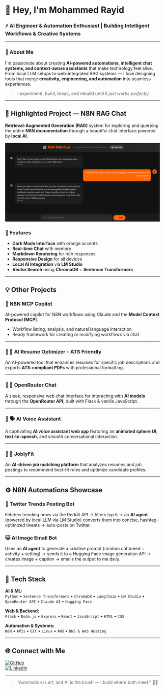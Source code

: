 # 👋 Hey, I'm Mohammed Rayid  
### ⚡ AI Engineer & Automation Enthusiast | Building Intelligent Workflows & Creative Systems

---

### 🧠 About Me  
I'm passionate about creating **AI-powered automations, intelligent chat systems, and context-aware assistants** that make technology feel alive.  
From local LLM setups to web-integrated RAG systems — I love designing tools that merge **creativity, engineering, and automation** into seamless experiences.

> I experiment, build, break, and rebuild until it *just works perfectly.*

---

## 🚀 Highlighted Project — N8N RAG Chat  

**Retrieval-Augmented Generation (RAG)** system for exploring and querying the entire **N8N documentation** through a beautiful chat interface powered by **local AI**.

![Chat Interface](/n8nRagChat.png)

### 🌟 Features
- **Dark Mode Interface** with orange accents  
- **Real-time Chat** with memory  
- **Markdown Rendering** for rich responses  
- **Responsive Design** for all devices  
- **Local AI Integration** via **LM Studio**  
- **Vector Search** using **ChromaDB** + **Sentence Transformers**

---

## 💡 Other Projects

### 🔹 N8N MCP Copilot  
AI-powered copilot for N8N workflows using Claude and the **Model Context Protocol (MCP)**.  
- Workflow listing, analysis, and natural language interaction  
- Ready framework for creating or modifying workflows via chat

---

### 🔹 🤖 AI Resume Optimizer – ATS Friendly  
An AI-powered tool that enhances resumes for specific job descriptions and exports **ATS-compliant PDFs** with professional formatting.

---

### 🔹 💬 OpenRouter Chat  
A sleek, responsive web chat interface for interacting with **AI models** through the **OpenRouter API**, built with Flask & vanilla JavaScript.

---

### 🔹 🗣️ AI Voice Assistant  
A captivating **AI voice assistant web app** featuring an **animated sphere UI**, **text-to-speech**, and smooth conversational interaction.

---

### 🔹 💼 JoblyFit  
An **AI-driven job matching platform** that analyzes resumes and job postings to recommend best-fit roles and optimize candidate profiles.

---

## ⚙️ N8N Automations Showcase

### 🧵 Twitter Trends Posting Bot  
Fetches trending news via the Reddit API → filters top 5 → an **AI agent** (powered by local LLM via LM Studio) converts them into concise, hashtag-optimized tweets → auto-posts on Twitter.  

### 🐱 AI Image Email Bot  
Uses an **AI agent** to generate a creative prompt (random cat breed + activity + setting) → sends it to a Hugging Face image generation API → creates image + caption → emails the output to me daily.

---

## 🧰 Tech Stack

**AI & ML:**  
`Python` • `Sentence Transformers` • `ChromaDB` • `LangChain` • `LM Studio` • `OpenRouter API` • `Claude AI` • `Hugging Face`

**Web & Backend:**  
`Flask` • `Node.js` • `Express` • `React` • `JavaScript` • `HTML` • `CSS`

**Automation & Systems:**  
`N8N` • `APIs` • `Git` • `Linux` • `AWS` • `DNS & Web Hosting`

---

## 🌐 Connect with Me  
[![GitHub](https://img.shields.io/badge/GitHub-000?style=for-the-badge&logo=github&logoColor=white)](https://github.com/YourUsername)  
[![LinkedIn](https://img.shields.io/badge/LinkedIn-0A66C2?style=for-the-badge&logo=linkedin&logoColor=white)](https://linkedin.com/in/YourLinkedInProfile)  

---

> “Automation is art, and AI is the brush — I build where both meet.” 🎨🤖
